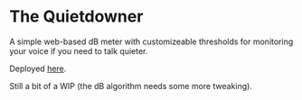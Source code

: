 # The Quietdowner

A simple web-based dB meter with customizeable thresholds for monitoring your voice if you need to talk quieter.

Deployed [here](https://quietdowner.vercel.app/).

Still a bit of a WIP (the dB algorithm needs some more tweaking).

